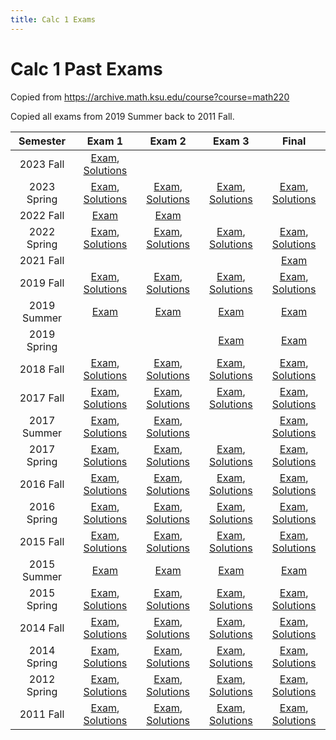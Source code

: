 ```yaml
---
title: Calc 1 Exams
---
```


# Calc 1 Past Exams

Copied from <https://archive.math.ksu.edu/course?course=math220>

Copied all exams from 2019 Summer back to 2011 Fall.


|Semester|Exam 1|Exam 2|Exam 3|Final|
|:---:|:---:|:---:|:---:|:---:|
| 2023 Fall | [Exam](./exams/2023-fall-exam1.pdf), [Solutions](./exams/2023-fall-exam1-sol.pdf) |  |  |  | 
| 2023 Spring | [Exam](./exams/2023-spring-exam1.pdf), [Solutions](./exams/2023-spring-exam1-sol.pdf) | [Exam](./exams/2023-spring-exam2.pdf), [Solutions](./exams/2023-spring-exam2-sol.pdf) | [Exam](./exams/2023-spring-exam3.pdf), [Solutions](./exams/2023-spring-exam3-sol.pdf) | [Exam](./exams/2023-spring-final.pdf), [Solutions](./exams/2023-spring-final-sol.pdf) | 
| 2022 Fall | [Exam](./exams/2022-fall-exam1.pdf) | [Exam](./exams/2022-fall-exam2.pdf) |  |  | 
| 2022 Spring | [Exam](./exams/2022-spring-exam1.pdf), [Solutions](./exams/2022-spring-exam1-sol.pdf) | [Exam](./exams/2022-spring-exam2.pdf), [Solutions](./exams/2022-spring-exam2-sol.pdf) | [Exam](./exams/2022-spring-exam3.pdf), [Solutions](./exams/2022-spring-exam3-sol.pdf) | [Exam](./exams/2022-spring-final.pdf), [Solutions](./exams/2022-spring-final-sol.pdf) | 
| 2021 Fall |  |  |  | [Exam](./exams/2021-fall-final.pdf) | 
| 2019 Fall | [Exam](./exams/2019-fall-exam1.pdf), [Solutions](./exams/2019-fall-exam1-sol.pdf) | [Exam](./exams/2019-fall-exam2.pdf), [Solutions](./exams/2019-fall-exam2-sol.pdf) | [Exam](./exams/2019-fall-exam3.pdf), [Solutions](./exams/2019-fall-exam3-sol.pdf) | [Exam](./exams/2019-fall-final.pdf), [Solutions](./exams/2019-fall-final-sol.pdf) | 
| 2019 Summer | [Exam](./exams/2019-summer-exam1.pdf) | [Exam](./exams/2019-summer-exam2.pdf) | [Exam](./exams/2019-summer-exam3.pdf) | [Exam](./exams/2019-summer-final.pdf) | 
| 2019 Spring |  |  | [Exam](./exams/2019-spring-exam3.pdf) | [Exam](./exams/2019-spring-final.pdf) | 
| 2018 Fall | [Exam](./exams/2018-fall-exam1.pdf), [Solutions](./exams/2018-fall-exam1-sol.pdf) | [Exam](./exams/2018-fall-exam2.pdf), [Solutions](./exams/2018-fall-exam2-sol.pdf) | [Exam](./exams/2018-fall-exam3.pdf), [Solutions](./exams/2018-fall-exam3-sol.pdf) | [Exam](./exams/2018-fall-final.pdf), [Solutions](./exams/2018-fall-final-sol.pdf) | 
| 2017 Fall | [Exam](./exams/2017-fall-exam1.pdf), [Solutions](./exams/2017-fall-exam1-sol.pdf) | [Exam](./exams/2017-fall-exam2.pdf), [Solutions](./exams/2017-fall-exam2-sol.pdf) | [Exam](./exams/2017-fall-exam3.pdf), [Solutions](./exams/2017-fall-exam3-sol.pdf) | [Exam](./exams/2017-fall-final.pdf), [Solutions](./exams/2017-fall-final-sol.pdf) | 
| 2017 Summer | [Exam](./exams/2017-summer-exam1.pdf), [Solutions](./exams/2017-summer-exam1-sol.pdf) | [Exam](./exams/2017-summer-exam2.pdf), [Solutions](./exams/2017-summer-exam2-sol.pdf) |  | [Exam](./exams/2017-summer-final.pdf), [Solutions](./exams/2017-summer-final-sol.pdf) | 
| 2017 Spring | [Exam](./exams/2017-spring-exam1.pdf), [Solutions](./exams/2017-spring-exam1-sol.pdf) | [Exam](./exams/2017-spring-exam2.pdf), [Solutions](./exams/2017-spring-exam2-sol.pdf) | [Exam](./exams/2017-spring-exam3.pdf), [Solutions](./exams/2017-spring-exam3-sol.pdf) | [Exam](./exams/2017-spring-final.pdf), [Solutions](./exams/2017-spring-final-sol.pdf) | 
| 2016 Fall | [Exam](./exams/2016-fall-exam1.pdf), [Solutions](./exams/2016-fall-exam1-sol.pdf) | [Exam](./exams/2016-fall-exam2.pdf), [Solutions](./exams/2016-fall-exam2-sol.pdf) | [Exam](./exams/2016-fall-exam3.pdf), [Solutions](./exams/2016-fall-exam3-sol.pdf) | [Exam](./exams/2016-fall-final.pdf), [Solutions](./exams/2016-fall-final-sol.pdf) | 
| 2016 Spring | [Exam](./exams/2016-spring-exam1.pdf), [Solutions](./exams/2016-spring-exam1-sol.pdf) | [Exam](./exams/2016-spring-exam2.pdf), [Solutions](./exams/2016-spring-exam2-sol.pdf) | [Exam](./exams/2016-spring-exam3.pdf), [Solutions](./exams/2016-spring-exam3-sol.pdf) | [Exam](./exams/2016-spring-final.pdf), [Solutions](./exams/2016-spring-final-sol.pdf) | 
| 2015 Fall | [Exam](./exams/2015-fall-exam1.pdf), [Solutions](./exams/2015-fall-exam1-sol.pdf) | [Exam](./exams/2015-fall-exam2.pdf), [Solutions](./exams/2015-fall-exam2-sol.pdf) | [Exam](./exams/2015-fall-exam3.pdf), [Solutions](./exams/2015-fall-exam3-sol.pdf) | [Exam](./exams/2015-fall-final.pdf), [Solutions](./exams/2015-fall-final-sol.pdf) | 
| 2015 Summer | [Exam](./exams/2015-summer-exam1.pdf) | [Exam](./exams/2015-summer-exam2.pdf) | [Exam](./exams/2015-summer-exam3.pdf) | [Exam](./exams/2015-summer-final.pdf) | 
| 2015 Spring | [Exam](./exams/2015-spring-exam1.pdf), [Solutions](./exams/2015-spring-exam1-sol.pdf) | [Exam](./exams/2015-spring-exam2.pdf), [Solutions](./exams/2015-spring-exam2-sol.pdf) | [Exam](./exams/2015-spring-exam3.pdf), [Solutions](./exams/2015-spring-exam3-sol.pdf) | [Exam](./exams/2015-spring-final.pdf), [Solutions](./exams/2015-spring-final-sol.pdf) | 
| 2014 Fall | [Exam](./exams/2014-fall-exam1.pdf), [Solutions](./exams/2014-fall-exam1-sol.pdf) | [Exam](./exams/2014-fall-exam2.pdf), [Solutions](./exams/2014-fall-exam2-sol.pdf) | [Exam](./exams/2014-fall-exam3.pdf), [Solutions](./exams/2014-fall-exam3-sol.pdf) | [Exam](./exams/2014-fall-final.pdf), [Solutions](./exams/2014-fall-final-sol.pdf) | 
| 2014 Spring | [Exam](./exams/2014-spring-exam1.pdf), [Solutions](./exams/2014-spring-exam1-sol.pdf) | [Exam](./exams/2014-spring-exam2.pdf), [Solutions](./exams/2014-spring-exam2-sol.pdf) | [Exam](./exams/2014-spring-exam3.pdf), [Solutions](./exams/2014-spring-exam3-sol.pdf) | [Exam](./exams/2014-spring-final.pdf), [Solutions](./exams/2014-spring-final-sol.pdf) | 
| 2012 Spring | [Exam](./exams/2012-spring-exam1.pdf), [Solutions](./exams/2012-spring-exam1-sol.pdf) | [Exam](./exams/2012-spring-exam2.pdf), [Solutions](./exams/2012-spring-exam2-sol.pdf) | [Exam](./exams/2012-spring-exam3.pdf), [Solutions](./exams/2012-spring-exam3-sol.pdf) | [Exam](./exams/2012-spring-final.pdf), [Solutions](./exams/2012-spring-final-sol.pdf) | 
| 2011 Fall | [Exam](./exams/2011-fall-exam1.pdf), [Solutions](./exams/2011-fall-exam1-sol.pdf) | [Exam](./exams/2011-fall-exam2.pdf), [Solutions](./exams/2011-fall-exam2-sol.pdf) | [Exam](./exams/2011-fall-exam3.pdf), [Solutions](./exams/2011-fall-exam3-sol.pdf) | [Exam](./exams/2011-fall-final.pdf), [Solutions](./exams/2011-fall-final-sol.pdf) | 
